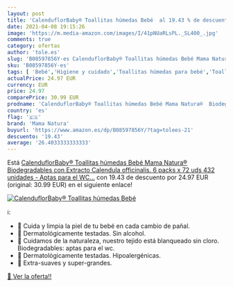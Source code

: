 ```yaml
---
layout: post
title: 'CalenduflorBaby® Toallitas húmedas Bebé  al 19.43 % de descuento'
date: 2021-04-08 19:15:26
image: 'https://m.media-amazon.com/images/I/41pNUaRLsPL._SL400_.jpg'
comments: true
category: ofertas
author: 'tole.es'
slug: 'B08597856Y-es CalenduflorBaby® Toallitas húmedas Bebé Mama Natura®...'
sku: 'B08597856Y-es'
tags: [ 'Bebé','Higiene y cuidado','Toallitas húmedas para bebé','Toallitas y accesorios para bebé','bebé','mama natura', ]
actualPrice: 24.97 EUR
currency: EUR
price: 24.97
comparePrice: 30.99 EUR
prodname: 'CalenduflorBaby® Toallitas húmedas Bebé Mama Natura®  Biodegradables con Extracto Calendula officinalis. 6 packs x 72 uds  432 unidades  - Aptas para el WC…'
country: 'es'
flag: '🇪🇸'
brand: 'Mama Natura'
buyurl: 'https://www.amazon.es/dp/B08597856Y/?tag=tolees-21'
descuento: '19.43'
average: '26.4033333333333'
---
```


Está [CalenduflorBaby® Toallitas húmedas Bebé Mama Natura®  Biodegradables con Extracto Calendula officinalis. 6 packs x 72 uds  432 unidades  - Aptas para el WC…](https://www.amazon.es/dp/B08597856Y/?tag=tolees-21) con 19.43 de descuento por 24.97 EUR (original: 30.99 EUR) en el siguiente enlace!

[![CalenduflorBaby® Toallitas húmedas Bebé ](https://m.media-amazon.com/images/I/41pNUaRLsPL._SL400_.jpg)](https://www.amazon.es/dp/B08597856Y/?tag=tolees-21)

ℹ️:

- 👶 Cuida y limpia la piel de tu bebé en cada cambio de pañal.
- 👶 Dermatológicamente testadas. Sin alcohol.
- 👶 Cuidamos de la naturaleza, nuestro tejido está blanqueado sin cloro. Biodegradables: aptas para el wc.
- 👶 Dermatológicamente testadas. Hipoalergénicas.
- 👶 Extra-suaves y super-grandes.

[🛒 Ver la oferta!!](https://www.amazon.es/dp/B08597856Y/?tag=tolees-21)
